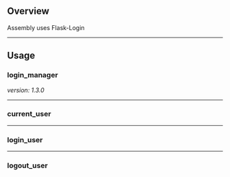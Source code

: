 ## Overview 

Assembly uses Flask-Login

---

## Usage


### login_manager

*version: 1.3.0*

---

### current_user

---

### login_user

---

### logout_user
